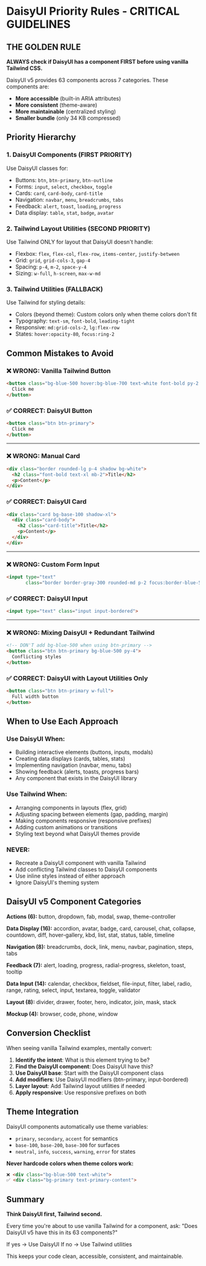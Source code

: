 # DaisyUI Priority Rules - CRITICAL GUIDELINES

## THE GOLDEN RULE

**ALWAYS check if DaisyUI has a component FIRST before using vanilla Tailwind CSS.**

DaisyUI v5 provides 63 components across 7 categories. These components are:
- **More accessible** (built-in ARIA attributes)
- **More consistent** (theme-aware)
- **More maintainable** (centralized styling)
- **Smaller bundle** (only 34 KB compressed)

## Priority Hierarchy

### 1. DaisyUI Components (FIRST PRIORITY)
Use DaisyUI classes for:
- Buttons: `btn`, `btn-primary`, `btn-outline`
- Forms: `input`, `select`, `checkbox`, `toggle`
- Cards: `card`, `card-body`, `card-title`
- Navigation: `navbar`, `menu`, `breadcrumbs`, `tabs`
- Feedback: `alert`, `toast`, `loading`, `progress`
- Data display: `table`, `stat`, `badge`, `avatar`

### 2. Tailwind Layout Utilities (SECOND PRIORITY)
Use Tailwind ONLY for layout that DaisyUI doesn't handle:
- Flexbox: `flex`, `flex-col`, `flex-row`, `items-center`, `justify-between`
- Grid: `grid`, `grid-cols-3`, `gap-4`
- Spacing: `p-4`, `m-2`, `space-y-4`
- Sizing: `w-full`, `h-screen`, `max-w-md`

### 3. Tailwind Utilities (FALLBACK)
Use Tailwind for styling details:
- Colors (beyond theme): Custom colors only when theme colors don't fit
- Typography: `text-sm`, `font-bold`, `leading-tight`
- Responsive: `md:grid-cols-2`, `lg:flex-row`
- States: `hover:opacity-80`, `focus:ring-2`

## Common Mistakes to Avoid

### ❌ WRONG: Vanilla Tailwind Button
```html
<button class="bg-blue-500 hover:bg-blue-700 text-white font-bold py-2 px-4 rounded">
  Click me
</button>
```

### ✅ CORRECT: DaisyUI Button
```html
<button class="btn btn-primary">
  Click me
</button>
```

---

### ❌ WRONG: Manual Card
```html
<div class="border rounded-lg p-4 shadow bg-white">
  <h2 class="font-bold text-xl mb-2">Title</h2>
  <p>Content</p>
</div>
```

### ✅ CORRECT: DaisyUI Card
```html
<div class="card bg-base-100 shadow-xl">
  <div class="card-body">
    <h2 class="card-title">Title</h2>
    <p>Content</p>
  </div>
</div>
```

---

### ❌ WRONG: Custom Form Input
```html
<input type="text"
       class="border border-gray-300 rounded-md p-2 focus:border-blue-500 focus:ring-1 focus:ring-blue-500">
```

### ✅ CORRECT: DaisyUI Input
```html
<input type="text" class="input input-bordered">
```

---

### ❌ WRONG: Mixing DaisyUI + Redundant Tailwind
```html
<!-- DON'T add bg-blue-500 when using btn-primary -->
<button class="btn btn-primary bg-blue-500 py-4">
  Conflicting styles
</button>
```

### ✅ CORRECT: DaisyUI with Layout Utilities Only
```html
<button class="btn btn-primary w-full">
  Full width button
</button>
```

## When to Use Each Approach

### Use DaisyUI When:
- Building interactive elements (buttons, inputs, modals)
- Creating data displays (cards, tables, stats)
- Implementing navigation (navbar, menu, tabs)
- Showing feedback (alerts, toasts, progress bars)
- Any component that exists in the DaisyUI library

### Use Tailwind When:
- Arranging components in layouts (flex, grid)
- Adjusting spacing between elements (gap, padding, margin)
- Making components responsive (responsive prefixes)
- Adding custom animations or transitions
- Styling text beyond what DaisyUI themes provide

### NEVER:
- Recreate a DaisyUI component with vanilla Tailwind
- Add conflicting Tailwind classes to DaisyUI components
- Use inline styles instead of either approach
- Ignore DaisyUI's theming system

## DaisyUI v5 Component Categories

**Actions (6):**
button, dropdown, fab, modal, swap, theme-controller

**Data Display (16):**
accordion, avatar, badge, card, carousel, chat, collapse, countdown, diff, hover-gallery, kbd, list, stat, status, table, timeline

**Navigation (8):**
breadcrumbs, dock, link, menu, navbar, pagination, steps, tabs

**Feedback (7):**
alert, loading, progress, radial-progress, skeleton, toast, tooltip

**Data Input (14):**
calendar, checkbox, fieldset, file-input, filter, label, radio, range, rating, select, input, textarea, toggle, validator

**Layout (8):**
divider, drawer, footer, hero, indicator, join, mask, stack

**Mockup (4):**
browser, code, phone, window

## Conversion Checklist

When seeing vanilla Tailwind examples, mentally convert:

1. **Identify the intent**: What is this element trying to be?
2. **Find the DaisyUI component**: Does DaisyUI have this?
3. **Use DaisyUI base**: Start with the DaisyUI component class
4. **Add modifiers**: Use DaisyUI modifiers (btn-primary, input-bordered)
5. **Layer layout**: Add Tailwind layout utilities if needed
6. **Apply responsive**: Use responsive prefixes on both

## Theme Integration

DaisyUI components automatically use theme variables:
- `primary`, `secondary`, `accent` for semantics
- `base-100`, `base-200`, `base-300` for surfaces
- `neutral`, `info`, `success`, `warning`, `error` for states

**Never hardcode colors when theme colors work:**
```html
❌ <div class="bg-blue-500 text-white">
✅ <div class="bg-primary text-primary-content">
```

## Summary

**Think DaisyUI first, Tailwind second.**

Every time you're about to use vanilla Tailwind for a component, ask:
"Does DaisyUI v5 have this in its 63 components?"

If yes → Use DaisyUI
If no → Use Tailwind utilities

This keeps your code clean, accessible, consistent, and maintainable.
